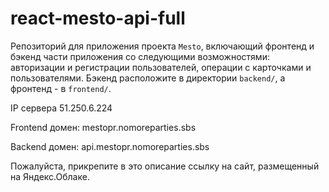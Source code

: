 # react-mesto-api-full
Репозиторий для приложения проекта `Mesto`, включающий фронтенд и бэкенд части приложения со следующими возможностями: авторизации и регистрации пользователей, операции с карточками и пользователями. Бэкенд расположите в директории `backend/`, а фронтенд - в `frontend/`. 

IP сервера 51.250.6.224


Frontend домен: mestopr.nomoreparties.sbs

Backend домен: api.mestopr.nomoreparties.sbs

Пожалуйста, прикрепите в это описание ссылку на сайт, размещенный на Яндекс.Облаке.
